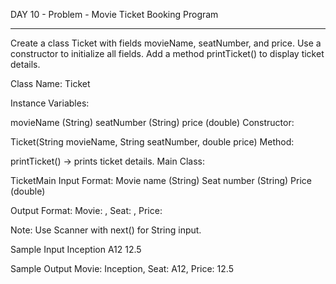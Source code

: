 DAY 10 - Problem - Movie Ticket Booking Program
____________________________________________________________

Create a class Ticket with fields movieName, seatNumber, and price. Use a constructor to initialize all fields. Add a method printTicket() to display ticket details.

Class Name: Ticket

Instance Variables:

movieName (String)
seatNumber (String)
price (double)
Constructor:

Ticket(String movieName, String seatNumber, double price)
Method:

printTicket() → prints ticket details.
Main Class:

TicketMain
Input Format: Movie name (String) Seat number (String) Price (double)

Output Format: Movie: , Seat: , Price:

Note: Use Scanner with next() for String input.

Sample Input Inception A12 12.5

Sample Output Movie: Inception, Seat: A12, Price: 12.5



